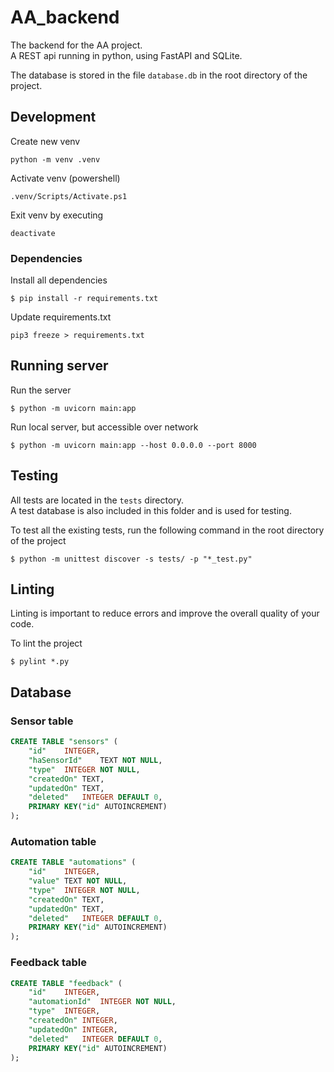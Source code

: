 # AA_backend

The backend for the AA project.\
A REST api running in python, using FastAPI and SQLite.

The database is stored in the file `database.db` in the root directory of the project.



## Development

Create new venv
```
python -m venv .venv
```

Activate venv (powershell)
```
.venv/Scripts/Activate.ps1
```

Exit venv by executing
```
deactivate
```
### Dependencies
Install all dependencies
```
$ pip install -r requirements.txt
```

Update  requirements.txt 
```
pip3 freeze > requirements.txt 
```

## Running server
Run the server
```
$ python -m uvicorn main:app
```

Run local server, but accessible over network
```
$ python -m uvicorn main:app --host 0.0.0.0 --port 8000
```

## Testing

All tests are located in the `tests` directory.\
A test database is also included in this folder and is used for testing.

To test all the existing tests, run the following command in the root directory of the project
```
$ python -m unittest discover -s tests/ -p "*_test.py"
```

## Linting
Linting is important to reduce errors and improve the overall quality of your code.

To lint the project
```
$ pylint *.py 
```

## Database

### Sensor table
```sql
CREATE TABLE "sensors" (
	"id"	INTEGER,
	"haSensorId"	TEXT NOT NULL,
	"type"	INTEGER NOT NULL,
	"createdOn"	TEXT,
	"updatedOn"	TEXT,
	"deleted"	INTEGER DEFAULT 0,
	PRIMARY KEY("id" AUTOINCREMENT)
);
```

### Automation table
```sql
CREATE TABLE "automations" (
	"id"	INTEGER,
	"value"	TEXT NOT NULL,
	"type"	INTEGER NOT NULL,
	"createdOn"	TEXT,
	"updatedOn"	TEXT,
	"deleted"	INTEGER DEFAULT 0,
	PRIMARY KEY("id" AUTOINCREMENT)
);
```

### Feedback table
```sql
CREATE TABLE "feedback" (
	"id"	INTEGER,
	"automationId"	INTEGER NOT NULL,
	"type"	INTEGER,
	"createdOn"	INTEGER,
	"updatedOn"	INTEGER,
	"deleted"	INTEGER DEFAULT 0,
	PRIMARY KEY("id" AUTOINCREMENT)
);
```